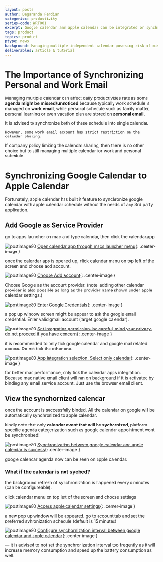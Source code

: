 ```yaml
---
layout: posts
author: Degananda Ferdian
categories: productivity
series-code: WRT001
excerpt: Google calendar and apple calendar can be integrated or synchronized thought services account integration on mac os.
tags: product
topics: product
ptype: news
background: Managing multiple independent calendar posesing risk of missing some schedules.
deliverables: article & tutorial
---
```


# The Importance of Synchronizing Personal and Work Email

Managing multiple calendar can affect daily productivities rate as some **agenda might be missed/unnoticed** because typically work schedule is managed on **work email**, while personal schedule such as family matter, personal learning or even vacation plan are stored on **personal email.**

It is advised to synchronize both of these schedule into single calendar.

    However, some work email account has strict restriction on the calendar sharing.

If company policy limiting the calendar sharing, then there is no other choice but to still managing multiple calendar for work and personal schedule.

# Synchronizing Google Calendar to Apple Calendar

Fortunately, apple calendar has built it feature to synchronize google calendar with apple calendar schedule without the needs of any 3rd party application.

## Add Google as Service Provider

go to apps launcher on mac and type calendar, then click the calendar.app

![postimage80](/assets/images/2025-10/calendar1.jpg)
[Open calendar app through macs launcher menu](/assets/images/2025-10/calendar1.jpg){: .center-image }

once the calendar app is opened up, click calendar menu on top left of the screen and choose add account.

![postimage80](/assets/images/2025-10/calendar2.jpg)
[Choose Add Account](/assets/images/2025-10/calendar2.jpg){: .center-image }

Choose Google as the account provider. (note: adding other calendar provider is also possible as long as the provider name shown under apple calendar settings.)

![postimage80](/assets/images/2025-10/calendar3.jpg)
[Enter Google Credentials](/assets/images/2025-10/calendar3.jpg){: .center-image }

a pop up window screen might be appear to ask the google email credential. Enter valid gmail account (target google calendar).

![postimage80](/assets/images/2025-10/calendar4.jpg)
[Set integration permission. be careful, mind your privacy. do not proceed if you have concern](/assets/images/2025-10/calendar4.jpg){: .center-image }

it is recommended to only tick google calendar and google mail related access. Do not tick the other one.

![postimage80](/assets/images/2025-10/calendar6.jpg)
[App integration selection. Select only calendar](/assets/images/2025-10/calendar6.jpg){: .center-image }

for better mac performance, only tick the calendar apps integration. Because mac native email client will ran on background if it is activated by binding any email service account. Just use the browser email client.

## View the synchornized calendar

once the account is successfully binded. All the calendar on google will be automatically synchronized to apple calendar.

kindly note that only **calendar event that will be sychornized**, platform specific agenda categerization such as google calendar appointment wont be synchronized!

![postimage80](/assets/images/2025-10/calendar9.jpg)
[Synchronization between google calendar and apple calendar is success](/assets/images/2025-10/calendar9.jpg){: .center-image }

google calendar agenda now can be seen on apple calendar.

### What if the calendar is not syched?

the background refresh of synchronization is happened every x minutes (can be configureable).

click calendar menu on top left of the screen and choose settings

![postimage80](/assets/images/2025-10/calendar7.jpg)
[Access apple calendar settings](/assets/images/2025-10/calendar7.jpg){: .center-image }

a new pop up window will be appeared. go to account tab and set the preferred syhronization schedule (default is 15 minutes)

![postimage80](/assets/images/2025-10/calendar8.jpg)
[Configure synchornization interval between google calendar and apple calendar](/assets/images/2025-10/calendar8.jpg){: .center-image }

&mdash; it is advised to not set the synchronization interval too freqently as it will increase memory consumption and speed up the battery consumption as well.
